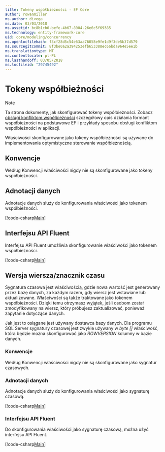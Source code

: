 ```yaml
---
title: Tokeny współbieżności - EF Core
author: rowanmiller
ms.author: divega
ms.date: 03/03/2018
ms.assetid: bc8b1cb0-befe-4b67-8004-26e6c5f69385
ms.technology: entity-framework-core
uid: core/modeling/concurrency
ms.openlocfilehash: f3cf28d5c54e63aa76058e9fe1d9f3de5b37d579
ms.sourcegitcommit: 8f3be0a2a394253efb653388ec66bda964e5ee1b
ms.translationtype: MT
ms.contentlocale: pl-PL
ms.lasthandoff: 03/05/2018
ms.locfileid: "29745492"
---
```

# <a name="concurrency-tokens"></a>Tokeny współbieżności

> [!NOTE]
> Ta strona dokumenty, jak skonfigurować tokeny współbieżności. Zobacz [obsługi konfliktom współbieżności](../saving/concurrency.md) szczegółowy opis działania formant współbieżności na podstawowe EF i przykłady sposobu obsługi konfliktom współbieżności w aplikacji.

Właściwości skonfigurowane jako tokeny współbieżności są używane do implementowania optymistyczne sterowanie współbieżnością.

## <a name="conventions"></a>Konwencje

Według Konwencji właściwości nigdy nie są skonfigurowane jako tokeny współbieżności.

## <a name="data-annotations"></a>Adnotacji danych

Adnotacje danych służy do konfigurowania właściwości jako tokenem współbieżności.

[!code-csharp[Main](../../../samples/core/Modeling/DataAnnotations/Samples/Concurrency.cs#ConfigureConcurrencyAnnotations)]

## <a name="fluent-api"></a>Interfejsu API Fluent

Interfejsu API Fluent umożliwia skonfigurowanie właściwości jako tokenem współbieżności.

[!code-csharp[Main](../../../samples/core/Modeling/FluentAPI/Samples/Concurrency.cs#ConfigureConcurrencyFluent)]

## <a name="timestamprow-version"></a>Wersja wiersza/znacznik czasu

Sygnatura czasowa jest właściwością, gdzie nowa wartość jest generowany przez bazę danych, za każdym razem, gdy wiersz jest wstawiane lub aktualizowane. Właściwości są także traktowane jako tokenem współbieżności. Dzięki temu otrzymasz wyjątek, jeśli osobom został zmodyfikowany na wiersz, który próbujesz zaktualizować, ponieważ zapytanie dotyczące danych.

Jak jest to osiągane jest używany dostawca bazy danych. Dla programu SQL Server sygnatury czasowej jest zwykle używany w *byte []* właściwość, która będzie można skonfigurować jako *ROWVERSION* kolumny w bazie danych.

### <a name="conventions"></a>Konwencje

Według Konwencji właściwości nigdy nie są skonfigurowane jako sygnatur czasowych.

### <a name="data-annotations"></a>Adnotacji danych

Adnotacje danych służy do konfigurowania właściwości jako sygnaturę czasową.

[!code-csharp[Main](../../../samples/core/Modeling/DataAnnotations/Samples/Timestamp.cs#ConfigureTimestampAnnotations)]

### <a name="fluent-api"></a>Interfejsu API Fluent

Do skonfigurowania właściwości jako sygnaturę czasową, można użyć interfejsu API Fluent.

[!code-csharp[Main](../../../samples/core/Modeling/FluentAPI/Samples/Timestamp.cs#ConfigureTimestampFluent)]
